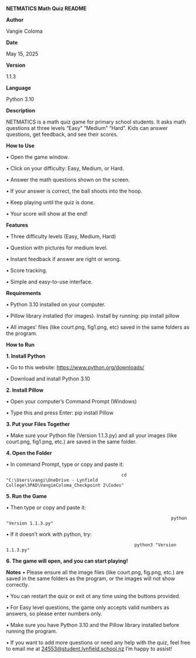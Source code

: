 **NETMATICS Math Quiz README**

**Author**

Vangie Coloma

**Date**

May 15, 2025

**Version**

1.1.3

**Language**

Python 3.10


**Description**

NETMATICS is a math quiz game for primary school students. It asks math questions at three levels “Easy” “Medium” “Hard”. Kids can answer questions, get feedback, and see their scores. 


**How to Use**

•	Open the game window. 

•	Click on your difficulty: Easy, Medium, or Hard.

•	Answer the math questions shown on the screen.

•	If your answer is correct, the ball shoots into the hoop.

•	Keep playing until the quiz is done.

•	Your score will show at the end!

**Features**

•	Three difficulty levels (Easy, Medium, Hard)

•	Question with pictures for medium level.

•	Instant feedback if answer are right or wrong. 

•	Score tracking.

•	Simple and easy-to-use interface.

**Requirements**

•	Python 3.10 installed on your computer.

•	Pillow library installed (for images). Install by running: 
                                                             pip install pillow

•	All images’ files (like court.png, fig1.png, etc) saved in the same folders as the program.

**How to Run**

**1. Install Python**

•	Go to this website: https://www.python.org/downloads/

•	Download and install Python 3.10

**2. Install Pillow**

•	Open your computer’s Command Prompt (Windows)

•	Type this and press Enter:
                             pip install Pillow

**3. Put your Files Together**

•	Make sure your Python file (Version 1.1.3.py) and all your images (like court.png, fig1.png, etc.) are saved in the same folder.

**4. Open the Folder**

•	In command Prompt, type or copy and paste it:

                                                cd "C:\Users\vangi\OneDrive - Lynfield College\3PAD\VangieColoma_Checkpoint 2\Codes"


**5.  Run the Game**

•	Then type or copy and paste it:

                                                                   python "Version 1.1.3.py"
                                                                   
•	If it doesn’t work with python, try:

                                                     python3 "Version 1.1.3.py"
                                                     

**6. The game will open, and you can start playing!**





      







**Notes**
•	Please ensure all the image files (like court.png, fig.png, etc.) are saved in the same folders as the program, or the images will not show correctly.

•	You can restart the quiz or exit ot any time using the buttons provided.

•	For Easy level questions, the game only accepts valid numbers as answers, so please enter numbers only. 

•	Make sure you have Python 3.10 and the Pillow library installed before running the program. 

•	If you want to add more questions or need any help with the quiz, feel free to email me at 24553@student.lynfield.school.nz I’m happy to assist!

